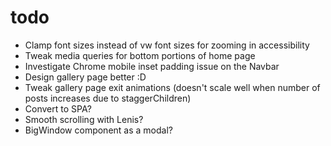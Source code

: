 # todo
- Clamp font sizes instead of vw font sizes for zooming in accessibility
- Tweak media queries for bottom portions of home page
- Investigate Chrome mobile inset padding issue on the Navbar
- Design gallery page better :D
- Tweak gallery page exit animations (doesn't scale well when number of posts increases due to staggerChildren)
- Convert to SPA? 
- Smooth scrolling with Lenis?
- BigWindow component as a modal?
